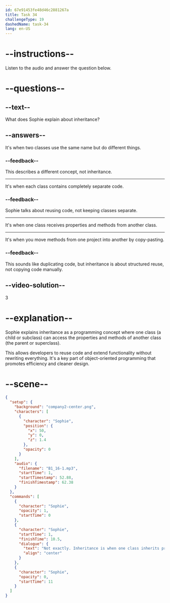 ```yaml
---
id: 67e91453fe48d46c2881267a
title: Task 34
challengeType: 19
dashedName: task-34
lang: en-US
---
```


<!-- (Audio) Sophie: Not exactly. "Inheritance" is when one class inherits properties and methods from another class, allowing for code reuse and extending functionality within a project. -->

# --instructions--

Listen to the audio and answer the question below.

# --questions--

## --text--

What does Sophie explain about inheritance?

## --answers--

It's when two classes use the same name but do different things.

### --feedback--

This describes a different concept, not inheritance.

---

It's when each class contains completely separate code.

### --feedback--

Sophie talks about reusing code, not keeping classes separate.

---

It's when one class receives properties and methods from another class.

---

It's when you move methods from one project into another by copy-pasting.

### --feedback--

This sounds like duplicating code, but inheritance is about structured reuse, not copying code manually.

## --video-solution--

3

# --explanation--

Sophie explains inheritance as a programming concept where one class (a child or subclass) can access the properties and methods of another class (the parent or superclass).

This allows developers to reuse code and extend functionality without rewriting everything. It's a key part of object-oriented programming that promotes efficiency and cleaner design.

# --scene--

```json
{
  "setup": {
    "background": "company2-center.png",
    "characters": [
      {
        "character": "Sophie",
        "position": {
          "x": 50,
          "y": 0,
          "z": 1.4
        },
        "opacity": 0
      }
    ],
    "audio": {
      "filename": "B1_16-1.mp3",
      "startTime": 1,
      "startTimestamp": 52.88,
      "finishTimestamp": 62.38
    }
  },
  "commands": [
    {
      "character": "Sophie",
      "opacity": 1,
      "startTime": 0
    },
    {
      "character": "Sophie",
      "startTime": 1,
      "finishTime": 10.5,
      "dialogue": {
        "text": "Not exactly. Inheritance is when one class inherits properties and methods from another class, allowing for code reuse and extending functionality within a project.",
        "align": "center"
      }
    },
    {
      "character": "Sophie",
      "opacity": 0,
      "startTime": 11
    }
  ]
}
```
